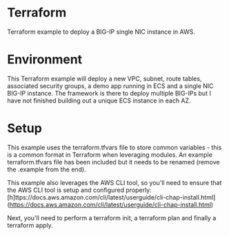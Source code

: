 # Terraform
Terraform example to deploy a BIG-IP single NIC instance in AWS.

# Environment
This Terraform example will deploy a new VPC, subnet, route tables, associated security groups, a demo app running in ECS and a single NIC BIG-IP instance.  The framework is there to deploy multiple BIG-IPs but I have not finished building out a unique ECS instance in each AZ.

# Setup
This example uses the terraform.tfvars file to store common variables - this is a common format in Terraform when leveraging modules.  An example terraform.tfvars file has been included but it needs to be renamed (remove the .example from the end).  

This example also leverages the AWS CLI tool, so you'll need to ensure that the AWS CLI tool is setup and configured properly: [h]ttps://docs.aws.amazon.com/cli/latest/userguide/cli-chap-install.html](https://docs.aws.amazon.com/cli/latest/userguide/cli-chap-install.html)

Next, you'll need to perform a terraform init, a terraform plan and finally a terraform apply.
